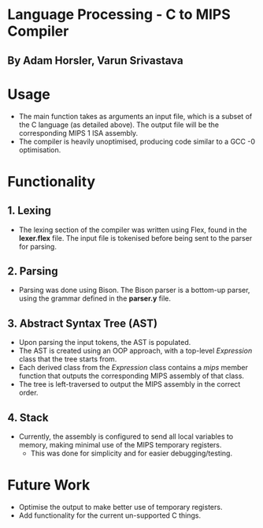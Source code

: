 # Language Processing - C to MIPS Compiler
## By Adam Horsler, Varun Srivastava

# Usage
- The main function takes as arguments an input file, which is a subset of the C language (as detailed above). The output file will be the corresponding MIPS 1 ISA assembly.
- The compiler is heavily unoptimised, producing code similar to a GCC -0 optimisation. 

# Functionality

## 1. Lexing
- The lexing section of the compiler was written using Flex, found in the **lexer.flex** file. The input file is tokenised before being sent to the parser for parsing. 

## 2. Parsing
- Parsing was done using Bison. The Bison parser is a bottom-up parser, using the grammar defined in the **parser.y** file. 

## 3. Abstract Syntax Tree (AST)
- Upon parsing the input tokens, the AST is populated.
- The AST is created using an OOP approach, with a top-level _Expression_ class that the tree starts from. 
- Each derived class from the _Expression_ class contains a _mips_ member function that outputs the corresponding MIPS assembly of that class.
- The tree is left-traversed to output the MIPS assembly in the correct order.

## 4. Stack
- Currently, the assembly is configured to send all local variables to memory, making minimal use of the MIPS temporary registers. 
  - This was done for simplicity and for easier debugging/testing. 

# Future Work
- Optimise the output to make better use of temporary registers.
- Add functionality for the current un-supported C things. 
